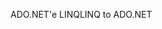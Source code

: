 <span data-ttu-id="ddd6c-101">ADO.NET'e LINQ</span><span class="sxs-lookup"><span data-stu-id="ddd6c-101">LINQ to ADO.NET</span></span>